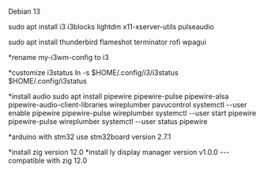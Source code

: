 Debian 13

sudo apt install i3 i3blocks lightdm x11-xserver-utils pulseaudio

sudo apt install thunderbird flameshot terminator rofi wpagui

*rename my-i3wm-config to i3

*customize i3status
ln -s $HOME/.config/i3/i3status $HOME/.config/i3status

*install audio
sudo apt install pipewire pipewire-pulse pipewire-alsa pipewire-audio-client-libraries wireplumber pavucontrol
systemctl --user enable pipewire pipewire-pulse wireplumber
systemctl --user start pipewire pipewire-pulse wireplumber
systemctl --user status pipewire


*arduino with stm32
use stm32board version 2.7.1

*install zig version 12.0
*install ly display manager version v1.0.0 --- compatible with zig 12.0
